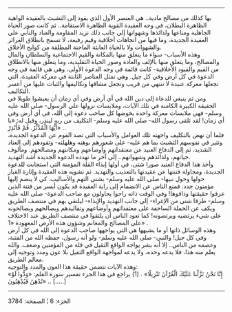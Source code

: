 ------------------------------------------------------------------------

بها كذلك من مصالح مادية.. هي العنصر الأول الذي يقود إلى التشبث بالعقيدة
الواهية الظاهرة البطلان، في وجه العقيدة القوية الظاهرة الاستقامة.. ثم
كانت صور الحياة الجاهلية ومتاعها ولذائذها وشهواتها إلى جانب ذلك تزيد
المقاومة والعناد والتأبي على العقيدة الجديدة، وما فيها من اتجاهات
أخلاقية وقيم رفيعة، لا تسمح بانطلاق الغرائز والشهوات ولا بالحياة العابثة
الماجنة المطلقة من كوابح الأخلاق.  
وهذه الأسباب- سواء ما يتعلق منها بالمكانة والقيم الاجتماعية والسلطان
والمال والمصالح، وما يتعلق منها بالإلف والعادة وصور الحياة التقليدية،
وما يتعلق منها بالانطلاق من القيم والقيود الأخلاقية- كانت قائمة في وجه
الدعوة الأولى، وهي هي قائمة في وجه الدعوة في كل أرض وفي كل جيل. وهي تمثل
العناصر الثابتة في معركة العقيدة، التي تجعلها معركة عنيدة لا تنتهي من
قريب وتجعل مشاقها وتكاليفها والثبات عليها من أعسر التكاليف.  
ومن ثم ينبغي للدعاة إلى دين الله في أي أرض وفي أي زمان أن يعيشوا طويلا
في الحقيقة الكبيرة الكامنة في تلك الآيات، وملابسات نزولها على الرسول-
صلى الله عليه وسلم- فهي ملابسات معركة واحدة يخوضها كل صاحب دعوة إلى
الله، في أي أرض وفي أي زمان! لقد تلقى رسول الله- صلى الله عليه وسلم-
التكليف من ربه لينذر، وقيل له: «يا أَيُّهَا الْمُدَّثِّرُ. قُمْ فَأَنْذِرْ» ..  
فلما أن نهض بالتكليف واجهته تلك العوامل والأسباب التي تصد القوم عن
الدعوة الجديدة، وتثير في نفوسهم التشبث بما هم عليه- على شعورهم بوهنه
وهلهلته- وتقودهم إلى العناد الشديد، ثم إلى الدفاع العنيد عن معتقداتهم
وأوضاعهم ومكانتهم ومصالحهم. ومألوف حياتهم، ولذائذهم وشهواتهم.. إلى آخر
ما تهدده الدعوة الجديدة أشد التهديد.  
وأخذ هذا الدفاع العنيد صورا شتى، في أولها إيذاء القلة المؤمنة التي
استجابت للدعوة الجديدة، ومحاولة فتنتها عن عقيدتها بالتعذيب والتهديد. ثم
تشويه هذه العقيدة وإثارة الغبار حولها وحول نبيها- صلى الله عليه وسلم-
بشتى التهم والأساليب. كي لا ينضم إليها مؤمنون جدد. فمنع الناس عن
الانضمام إلى راية العقيدة قد يكون أيسر من فتنة الذين عرفوا حقيقتها
وذاقوها! وفي الوقت ذاته راحوا يحاولون مع صاحب الدعوة- صلى الله عليه
وسلم- طرقا شتى من الإغراء- إلى جانب التهديد والإيذاء- ليلتقي بهم في
منتصف الطريق ويكف عن الحملة الساحقة على معتقداتهم وأوضاعهم وتقاليدهم
ويصالحهم ويصالحونه على شيء يرتضيه ويرتضونه! كما تعود الناس أن يلتقوا في
منتصف الطريق عند الاختلاف على المصالح والمغانم وشؤون هذه الأرض المعهودة
«1» .  
وهذه الوسائل ذاتها أو ما يشبهها هي التي يواجهها صاحب الدعوة إلى الله في
كل أرض وفي كل جيل! والنبي- صلى الله عليه وسلم- ولو أنه رسول، حفظه الله
من الفتنة، وعصمه من الناس.. إلا أنه بشر يواجه الواقع الثقيل في قلة من
المؤمنين وضعف. والله يعلم منه هذا، فلا يدعه وحده، ولا يدعه لمواجهة
الواقع الثقيل بلا عون ومدد وتوجيه إلى معالم الطريق.  
وهذه الآيات تتضمن حقيقة هذا العون والمدد والتوجيه:  
«إِنَّا نَحْنُ نَزَّلْنا عَلَيْكَ الْقُرْآنَ تَنْزِيلًا» . (1) يراجع في هذا الجزء تفسير سورة
القلم: «وَدُّوا لَوْ تُدْهِنُ فَيُدْهِنُونَ» .. \[.....\]

------------------------------------------------------------------------

الجزء: 6 ¦ الصفحة: 3784
